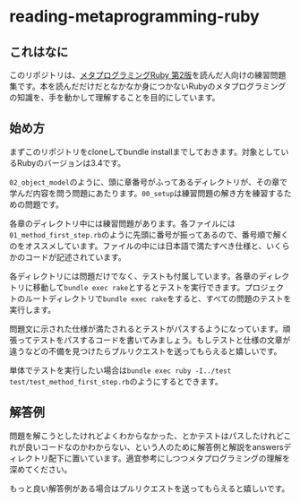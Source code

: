 # reading-metaprogramming-ruby

## これはなに

このリポジトリは、[メタプログラミングRuby 第2版](https://www.oreilly.co.jp/books/9784873117430/)を読んだ人向けの練習問題集です。本を読んだだけだとなかなか身につかないRubyのメタプログラミングの知識を、手を動かして理解することを目的にしています。

## 始め方

まずこのリポジトリをcloneしてbundle installまでしておきます。対象としているRubyのバージョンは3.4です。

`02_object_model`のように、頭に章番号がふってあるディレクトリが、その章で学んだ内容を問う問題にあたります。`00_setup`は練習問題の解き方を練習するための問題です。

各章のディレクトリ中には練習問題があります。各ファイルには`01_method_first_step.rb`のように先頭に番号が振ってあるので、番号順で解くのをオススメしています。ファイルの中には日本語で満たすべき仕様と、いくらかのコードが記述されています。

各ディレクトリには問題だけでなく、テストも付属しています。各章のディレクトリに移動して`bundle exec rake`とするとテストを実行できます。プロジェクトのルートディレクトリで`bundle exec rake`をすると、すべての問題のテストを実行します。

問題文に示された仕様が満たされるとテストがパスするようになっています。頑張ってテストをパスするコードを書いてみましょう。もしテストと仕様の文章が違うなどの不備を見つけたらプルリクエストを送ってもらえると嬉しいです。

単体でテストを実行したい場合は`bundle exec ruby -I../test test/test_method_first_step.rb`のようにするとできます。

## 解答例

問題を解こうとしたけれどよくわからなかった、とかテストはパスしたけれどこれが良いコードなのかわからない、という人のために解答例と解説をanswersディレクトリ配下に置いています。適宜参考にしつつメタプログラミングの理解を深めてください。

もっと良い解答例がある場合はプルリクエストを送ってもらえると嬉しいです。




